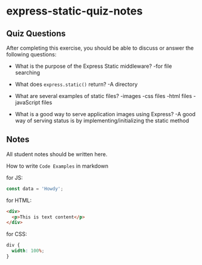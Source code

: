 # express-static-quiz-notes

## Quiz Questions

After completing this exercise, you should be able to discuss or answer the following questions:

- What is the purpose of the Express Static middleware?
  -for file searching

- What does `express.static()` return?
  -A directory

- What are several examples of static files?
  -images
  -css files
  -html files
  -javaScript files

- What is a good way to serve application images using Express?
  -A good way of serving status is by implementing/initializing the static method

## Notes

All student notes should be written here.

How to write `Code Examples` in markdown

for JS:

```javascript
const data = 'Howdy';
```

for HTML:

```html
<div>
  <p>This is text content</p>
</div>
```

for CSS:

```css
div {
  width: 100%;
}
```
